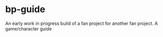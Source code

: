 # bp-guide
An early work in progress build of a fan project for another fan project.
A game/character guide
